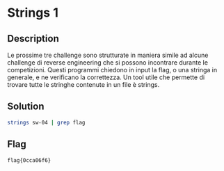 # Strings 1

## Description
Le prossime tre challenge sono strutturate in maniera simile ad alcune challenge di reverse engineering che si possono incontrare durante le competizioni. 
Questi programmi chiedono in input la flag, o una stringa in generale, e ne verificano la correttezza. 
Un tool utile che permette di trovare tutte le stringhe contenute in un file è strings.

## Solution
```sh
strings sw-04 | grep flag
```

## Flag
`flag{0cca06f6}`